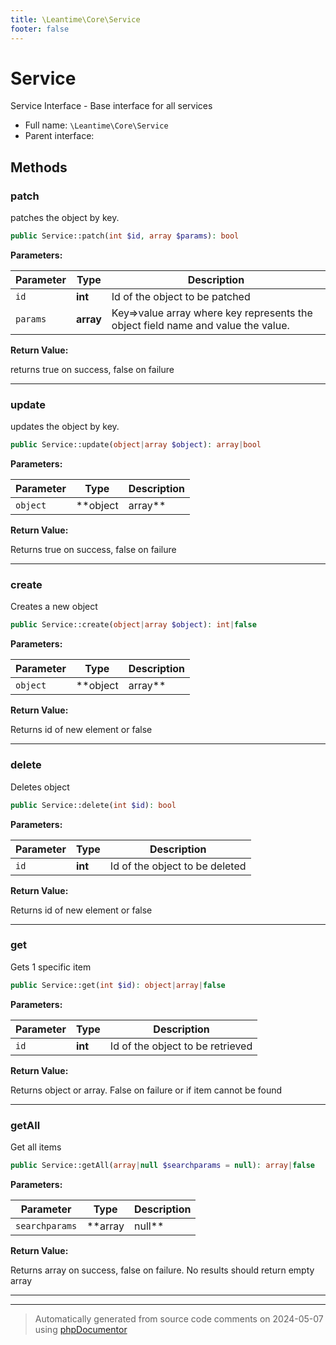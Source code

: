 ```yaml
---
title: \Leantime\Core\Service
footer: false
---
```


# Service

Service Interface - Base interface for all services



* Full name: `\Leantime\Core\Service`
* Parent interface: [](../../../classes.md)



## Methods

### patch

patches the object by key.

```php
public Service::patch(int $id, array $params): bool
```








**Parameters:**

| Parameter | Type | Description |
|-----------|------|-------------|
| `id` | **int** | Id of the object to be patched |
| `params` | **array** | Key=&gt;value array where key represents the object field name and value the value. |


**Return Value:**

returns true on success, false on failure



---
### update

updates the object by key.

```php
public Service::update(object|array $object): array|bool
```








**Parameters:**

| Parameter | Type | Description |
|-----------|------|-------------|
| `object` | **object|array** | expects the entire object to be updated as object or array |


**Return Value:**

Returns true on success, false on failure



---
### create

Creates a new object

```php
public Service::create(object|array $object): int|false
```








**Parameters:**

| Parameter | Type | Description |
|-----------|------|-------------|
| `object` | **object|array** | Object or array to be created |


**Return Value:**

Returns id of new element or false



---
### delete

Deletes object

```php
public Service::delete(int $id): bool
```








**Parameters:**

| Parameter | Type | Description |
|-----------|------|-------------|
| `id` | **int** | Id of the object to be deleted |


**Return Value:**

Returns id of new element or false



---
### get

Gets 1 specific item

```php
public Service::get(int $id): object|array|false
```








**Parameters:**

| Parameter | Type | Description |
|-----------|------|-------------|
| `id` | **int** | Id of the object to be retrieved |


**Return Value:**

Returns object or array. False on failure or if item cannot be found



---
### getAll

Get all items

```php
public Service::getAll(array|null $searchparams = null): array|false
```








**Parameters:**

| Parameter | Type | Description |
|-----------|------|-------------|
| `searchparams` | **array|null** | Search parameters |


**Return Value:**

Returns array on success, false on failure. No results should return empty array



---


---
> Automatically generated from source code comments on 2024-05-07 using [phpDocumentor](http://www.phpdoc.org/)
